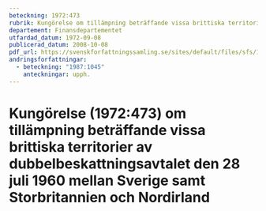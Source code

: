 ```yaml
---
beteckning: 1972:473
rubrik: Kungörelse om tillämpning beträffande vissa brittiska territorier av dubbelbeskattningsavtalet den 28 juli 1960 mellan Sverige samt Storbritannien och Nordirland
departement: Finansdepartementet
utfardad_datum: 1972-09-08
publicerad_datum: 2008-10-08
pdf_url: https://svenskforfattningssamling.se/sites/default/files/sfs/1972-09/SFS1972-473.pdf
andringsforfattningar:
  - beteckning: "1987:1045"
    anteckningar: upph.
---
```


# Kungörelse (1972:473) om tillämpning beträffande vissa brittiska territorier av dubbelbeskattningsavtalet den 28 juli 1960 mellan Sverige samt Storbritannien och Nordirland